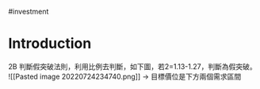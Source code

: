 #investment 

# Introduction
2B 判斷假突破法則，利用比例去判斷，如下圖，若2=1.13-1.27，判斷為假突破。
![[Pasted image 20220724234740.png]]
→ 目標價位是下方兩個需求區間 
